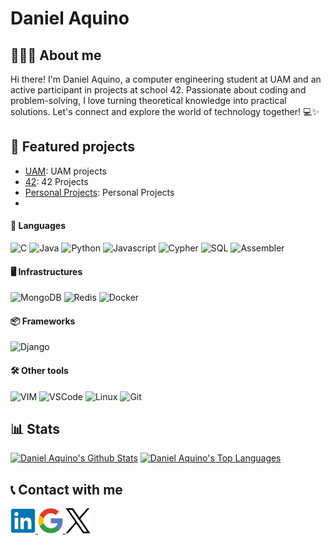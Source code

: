 # Daniel Aquino

## 👨🏻‍💻 About me
Hi there! I'm Daniel Aquino, a computer engineering student at UAM and an active participant in projects at school 42. Passionate about coding and problem-solving, I love turning theoretical knowledge into practical solutions. Let's connect and explore the world of technology together! 💻✨

## 💼 Featured projects

- [UAM](https://github.com/DanielAquino2003/UAM): UAM projects
- [42](https://github.com/DanielAquino2003/42): 42 Projects
- [Personal Projects](https://github.com/DanielAquino2003/Personal-Projetcts): Personal Projects
- 
#### 📖 Languages
![C](https://img.shields.io/badge/C-a?style=for-the-badge&logo=C&color=grey)
![Java](https://img.shields.io/badge/Java-a?style=for-the-badge&logo=java&logoColor=grey&color=grey)
![Python](https://img.shields.io/badge/Python-a?style=for-the-badge&logo=python&color=grey)
![Javascript](https://img.shields.io/badge/Javascript-a?style=for-the-badge&logo=javascript&color=grey)
![Cypher](https://img.shields.io/badge/Cypher-a?style=for-the-badge&logo=cypher&color=grey)
![SQL](https://img.shields.io/badge/SQL-a?style=for-the-badge&logo=mysql&color=grey)
![Assembler](https://img.shields.io/badge/Assembler-a?style=for-the-badge&logo=assemblyscript&color=grey)

#### 🖥️ Infrastructures
![MongoDB](https://img.shields.io/badge/MongoDB-a?style=for-the-badge&logo=mongodb&color=grey)
![Redis](https://img.shields.io/badge/Redis-a?style=for-the-badge&logo=redis&color=grey)
![Docker](https://img.shields.io/badge/Docker-a?style=for-the-badge&logo=docker&color=grey)

#### 📦​ Frameworks
![Django](https://img.shields.io/badge/Django-a?style=for-the-badge&logo=django&color=grey)

#### 🛠 Other tools

   ![VIM](https://img.shields.io/badge/VIM-a?style=for-the-badge&logo=vim&color=grey)
   ![VSCode](https://img.shields.io/badge/Visual_Studio_Code-a?style=for-the-badge&logo=visualstudiocode&color=grey)
   ![Linux](https://img.shields.io/badge/Linux-a?style=for-the-badge&logo=linux&color=grey)
   ![Git](https://img.shields.io/badge/Git-a?style=for-the-badge&logo=git&color=grey)

## 📊 Stats

<a> 
    <a href="https://github.com/DanielAquino2003"><img alt="Daniel Aquino's Github Stats" src="https://denvercoder1-github-readme-stats.vercel.app/api?username=DanielAquino2003&show_icons=true&include_all_commits=true&theme=calm&card_width=300" height="180px"/></a>
    <a href="https://github.com/DanielAquino2003"><img alt="Daniel Aquino's Top Languages" src="https://denvercoder1-github-readme-stats.vercel.app/api/top-langs/?username=DanielAquino2003&langs_count=8&layout=compact&theme=calm&card_width=300" height="180px"/></a>
    <br/>
</a>


## 📞 Contact with me
<p align="left">
  <!-- LinkedIn -->
  <a href="https://www.linkedin.com/in/danielaquino2003/" target="_blank" rel="noreferrer" title="LinkedIn">
    <img src="https://raw.githubusercontent.com/devicons/devicon/master/icons/linkedin/linkedin-original.svg" alt="LinkedIn" width="40" height="40"/>
  </a>
  <!-- Email -->
  <a href="mailto:aquinosantiagodani@gmail.com" target="_blank" rel="noreferrer" title="Email">
    <img src="https://raw.githubusercontent.com/devicons/devicon/master/icons/google/google-original.svg" alt="Email" width="40" height="40"/>
  </a>
  <!-- Twitter -->
  <a href="https://twitter.com/tu_usuario_de_twitter" target="_blank" rel="noreferrer" title="Twitter">
    <img src="https://raw.githubusercontent.com/devicons/devicon/master/icons/twitter/twitter-original.svg" alt="Twitter" width="40" height="40"/>
  </a><br>
</p>
